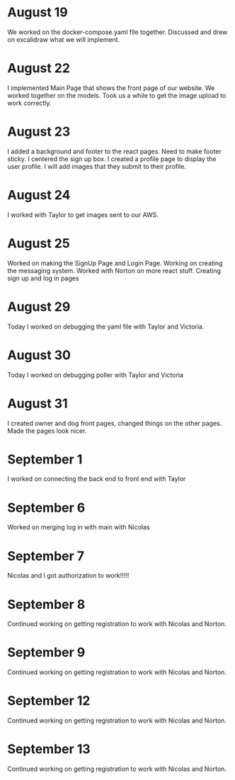 # August 19
We worked on the docker-compose.yaml file together.
Discussed and drew on excalidraw what we will implement.

# August 22
I implemented Main Page that shows the front page of our website.
We worked together on the models. Took us a while to get the image upload to
work correctly.

# August 23
I added a background and footer to the react pages. Need to make
footer sticky. I centered the sign up box. I created a profile page to display the user profile. I will add images that they submit to their profile.

# August 24
I worked with Taylor to get images sent to our AWS.

# August 25
Worked on making the SignUp Page and Login Page. Working on creating the messaging system.
Worked with Norton on more react stuff.
Creating sign up and log in pages

# August 29
Today I worked on debugging the yaml file with Taylor and Victoria.

# August 30
Today I worked on debugging poller with Taylor and Victoria

# August 31
I created owner and dog front pages, changed things on the other pages.
Made the pages look nicer.

# September 1
I worked on connecting the back end to front end with Taylor

# September 6
Worked on merging log in with main with Nicolas

# September 7
Nicolas and I got authorization to work!!!!!

# September 8
Continued working on getting registration to work with Nicolas and Norton.

# September 9
Continued working on getting registration to work with Nicolas and Norton.

# September 12
Continued working on getting registration to work with Nicolas and Norton.

# September 13
Continued working on getting registration to work with Nicolas and Norton.
